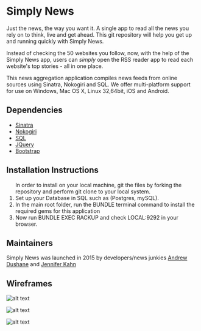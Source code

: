 # Simply News  
Just the news, the way you want it. A single app to read all the news you rely on to think, live and get ahead. This git repository will help you get up and running quickly with Simply News.

Instead of checking the 50 websites you follow, now, with the help of the Simply News app, users can *simply* open the RSS reader app to read each website's top stories - all in one place.

This news aggregation application compiles news feeds from online sources using Sinatra, Nokogiri and SQL. We offer multi-platform support for use on Windows, Mac OS X, Linux 32,64bit, iOS and Android.

## Dependencies  
* [Sinatra](https://rubygems.org/gems/sinatra/versions/1.4.6)         
* [Nokogiri](https://github.com/sparklemotion/nokogiri)
* [SQL](http://www.oracle.com/technetwork/developer-tools/sql-developer/downloads/index.html)
* [JQuery](https://jquery.com)
* [Bootstrap](https://getbootsrap.com)

## Installation Instructions
<ol><![alt text](http://i.imgur.com/FhyJsiF.png "Logo Title Text 1")

<li> In order to install on your local machine, git the files by forking the repository and perform git clone to your local system.
<li>Set up your Database in SQL such as (Postgres, mySQL).
<li>In the main root folder, run the BUNDLE terminal command to install the required gems for this application</li>
  <li> Now run BUNDLE EXEC RACKUP and check LOCAL:9292 in your browser. </li>
</ol>

## Maintainers
Simply News was launched in 2015 by developers/news junkies [Andrew Dushane](https://github.com/andy-j-d) and [Jennifer Kahn](https://github.com/jenniferkahn)

## Wireframes
![alt text](http://i.imgur.com/7P1zLtl.png "Logo Title Text 1")

![alt text](http://i.imgur.com/uBPmA80.png "Logo Title Text 1")

![alt text](http://i.imgur.com/gvo3pAZ.png "Logo Title Text 1")
